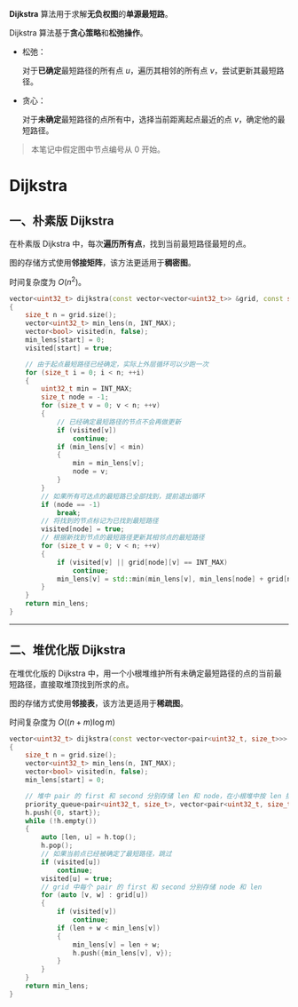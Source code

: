 **Dijkstra** 算法用于求解**无负权图**的**单源最短路**。

Dijkstra 算法基于**贪心策略**和**松弛操作**。

* 松弛：

  对于**已确定**最短路径的所有点 $u$，遍历其相邻的所有点 $v$，尝试更新其最短路径。

* 贪心：

  对于**未确定**最短路径的点所有中，选择当前距离起点最近的点 $v$，确定他的最短路径。

> 本笔记中假定图中节点编号从 $0$ 开始。

# Dijkstra

## 一、朴素版 Dijkstra

在朴素版 Dijkstra 中，每次**遍历所有点**，找到当前最短路径最短的点。

图的存储方式使用**邻接矩阵**，该方法更适用于**稠密图**。

时间复杂度为 $O(n ^ 2)$。

```c++
vector<uint32_t> dijkstra(const vector<vector<uint32_t>> &grid, const size_t start)
{
	size_t n = grid.size();
	vector<uint32_t> min_lens(n, INT_MAX);
	vector<bool> visited(n, false);
	min_lens[start] = 0;
	visited[start] = true;

	// 由于起点最短路径已经确定，实际上外层循环可以少跑一次
	for (size_t i = 0; i < n; ++i)
	{
		uint32_t min = INT_MAX;
		size_t node = -1;
		for (size_t v = 0; v < n; ++v)
		{
			// 已经确定最短路径的节点不会再做更新
			if (visited[v])
				continue;
			if (min_lens[v] < min)
			{
				min = min_lens[v];
				node = v;
			}
		}
		// 如果所有可达点的最短路已全部找到，提前退出循环
		if (node == -1)
			break;
		// 将找到的节点标记为已找到最短路径
		visited[node] = true;
		// 根据新找到节点的最短路径更新其相邻点的最短路径
		for (size_t v = 0; v < n; ++v)
		{
			if (visited[v] || grid[node][v] == INT_MAX)
				continue;
			min_lens[v] = std::min(min_lens[v], min_lens[node] + grid[node][v]);
		}
	}
	return min_lens;
}
```

---

## 二、堆优化版 Dijkstra

在堆优化版的 Dijkstra 中，用一个小根堆维护所有未确定最短路径的点的当前最短路径，直接取堆顶找到所求的点。

图的存储方式使用**邻接表**，该方法更适用于**稀疏图**。

时间复杂度为 $O((n + m)\log m)$

```c++
vector<uint32_t> dijkstra(const vector<vector<pair<uint32_t, size_t>>> &grid, const size_t start)
{
	size_t n = grid.size();
	vector<uint32_t> min_lens(n, INT_MAX);
	vector<bool> visited(n, false);
	min_lens[start] = 0;

	// 堆中 pair 的 first 和 second 分别存储 len 和 node，在小根堆中按 len 排序
	priority_queue<pair<uint32_t, size_t>, vector<pair<uint32_t, size_t>>, greater<pair<uint32_t, size_t>>> h;
	h.push({0, start});
	while (!h.empty())
	{
		auto [len, u] = h.top();
		h.pop();
		// 如果当前点已经被确定了最短路径，跳过
		if (visited[u])
			continue;
		visited[u] = true;
		// grid 中每个 pair 的 first 和 second 分别存储 node 和 len
		for (auto [v, w] : grid[u])
		{
			if (visited[v])
				continue;
			if (len + w < min_lens[v])
			{
				min_lens[v] = len + w;
				h.push({min_lens[v], v});
			}
		}
	}
	return min_lens;
}
```
